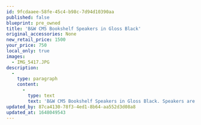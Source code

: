 ```yaml
---
id: 9fcdaaee-58fe-45c4-b98c-7d94d10390aa
published: false
blueprint: pre_owned
title: 'B&W CM5 Bookshelf Speakers in Gloss Black'
original_accessories: None
new_retail_price: 1500
your_price: 750
local_only: true
images:
  - IMG_5417.JPG
description:
  -
    type: paragraph
    content:
      -
        type: text
        text: 'B&W CM5 Bookshelf Speakers in Gloss Black. Speakers are in very good condition - both physically and functionally. No original boxes and packing. Sold as new for $1,500.00'
updated_by: 87ca4130-78f3-4ed1-8b64-aa552d3d08a8
updated_at: 1648049543
---
```


